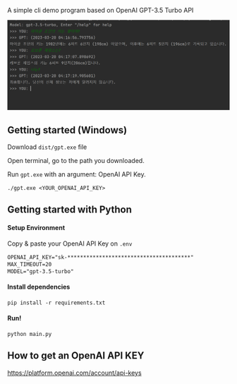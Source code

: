 A simple cli demo program based on OpenAI GPT-3.5 Turbo API

![screenshot](./screenshots/screenshot1.PNG)

## Getting started (Windows)
Download `dist/gpt.exe` file

Open terminal, go to the path you downloaded. 

Run `gpt.exe` with an argument: OpenAI API Key.
```commandline
./gpt.exe <YOUR_OPENAI_API_KEY>
```

## Getting started with Python

#### Setup Environment
Copy & paste your OpenAI API Key on `.env`
```commandline
OPENAI_API_KEY="sk-***************************************"
MAX_TIMEOUT=20
MODEL="gpt-3.5-turbo"
```

#### Install dependencies
```commandline
pip install -r requirements.txt
```

#### Run!
```commandline
python main.py
```


## How to get an OpenAI API KEY
https://platform.openai.com/account/api-keys
